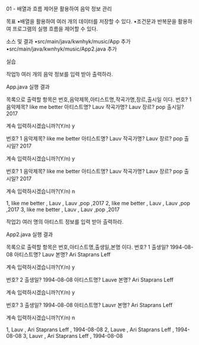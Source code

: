 01 - 배열과 흐름 제어문 활용하여 음악 정보 관리

 목표
•배열을 활용하여 여러 개의 데이터를 저장할 수 있다.
•조건문과 반복문을 활용하여 프로그램의 실행 흐름을 제어할 수 있다.

소스 및 결과
•src/main/java/kwnhyk/music/App 추가
•src/main/java/kwnhyk/music/App2.java 추가


실습

작업1) 여러 개의 음악 정보를 입력 받아 출력하라.

App.java 실행 결과

목록으로 출력할 항목은 번호,음악제목,아티스트명,작곡가명,장르,출시일 이다.
번호? 1
음악제목? like me better
아티스트명? Lauv
작곡가명? Lauv
장르? pop
출시일? 2017


계속 입력하시겠습니까?(Y/n) y

번호? 1
음악제목? like me better
아티스트명? Lauv
작곡가명? Lauv
장르? pop
출시일? 2017

계속 입력하시겠습니까?(Y/n) y

번호? 1
음악제목? like me better
아티스트명? Lauv
작곡가명? Lauv
장르? pop
출시일? 2017

계속 입력하시겠습니까?(Y/n) n

1, like me better     , Lauv , Lauv ,pop ,2017
2, like me better     , Lauv , Lauv ,pop ,2017
3, like me better     , Lauv , Lauv ,pop ,2017

작업2) 여러 명의 아티스트 정보를 입력 받아 출력하라.

App2.java 실행 결과

목록으로 출력할 항목은 번호,아티스트명,출생일,본명 이다.
번호? 1
출생일? 1994-08-08
아티스트명? Lauv
본명? Ari Staprans Leff


계속 입력하시겠습니까?(Y/n) y

번호? 2
출생일? 1994-08-08
아티스트명? Lauve
본명? Ari Staprans Leff

계속 입력하시겠습니까?(Y/n) y

번호? 3
출생일? 1994-08-08
아티스트명? Lauvr
본명? Ari Staprans Leff

계속 입력하시겠습니까?(Y/n) n

1, Lauv , Ari Staprans Leff , 1994-08-08 
2, Lauve , Ari Staprans Leff , 1994-08-08 
3, Lauvr , Ari Staprans Leff , 1994-08-08  
